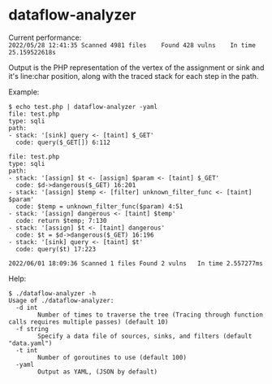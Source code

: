 # dataflow-analyzer
Current performance:  
`2022/05/28 12:41:35 Scanned 4981 files    Found 428 vulns    In time 25.159522618s` 
  
Output is the PHP representation of the vertex of the assignment or sink and it's line:char position, along with the traced stack for each step in the path.  
  
Example:
```
$ echo test.php | dataflow-analyzer -yaml
file: test.php
type: sqli
path:
- stack: '[sink] query <- [taint] $_GET'
  code: query($_GET[]) 6:112

file: test.php
type: sqli
path:
- stack: '[assign] $t <- [assign] $param <- [taint] $_GET'
  code: $d->dangerous($_GET) 16:201
- stack: '[assign] $temp <- [filter] unknown_filter_func <- [taint] $param'
  code: $temp = unknown_filter_func($param) 4:51
- stack: '[assign] dangerous <- [taint] $temp'
  code: return $temp; 7:130
- stack: '[assign] $t <- [taint] dangerous'
  code: $t = $d->dangerous($_GET) 16:196
- stack: '[sink] query <- [taint] $t'
  code: query($t) 17:223

2022/06/01 18:09:36 Scanned 1 files	Found 2 vulns	In time 2.557277ms
```

Help:
```
$ ./dataflow-analyzer -h
Usage of ./dataflow-analyzer:
  -d int
    	Number of times to traverse the tree (Tracing through function calls requires multiple passes) (default 10)
  -f string
    	Specify a data file of sources, sinks, and filters (default "data.yaml")
  -t int
    	Number of goroutines to use (default 100)
  -yaml
    	Output as YAML, (JSON by default)
```
